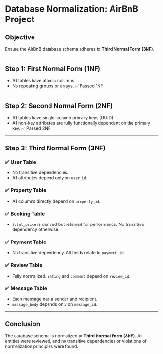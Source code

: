 # Database Normalization: AirBnB Project

## Objective

Ensure the AirBnB database schema adheres to **Third Normal Form (3NF)**.

---

## Step 1: First Normal Form (1NF)

- All tables have atomic columns.
- No repeating groups or arrays.
  ✅ Passed 1NF

---

## Step 2: Second Normal Form (2NF)

- All tables have single-column primary keys (UUID).
- All non-key attributes are fully functionally dependent on the primary key.
  ✅ Passed 2NF

---

## Step 3: Third Normal Form (3NF)

### ✅ User Table

- No transitive dependencies.
- All attributes depend only on `user_id`.

### ✅ Property Table

- All columns directly depend on `property_id`.

### ✅ Booking Table

- `total_price` is derived but retained for performance. No transitive dependency otherwise.

### ✅ Payment Table

- No transitive dependency. All fields relate to `payment_id`.

### ✅ Review Table

- Fully normalized. `rating` and `comment` depend on `review_id`.

### ✅ Message Table

- Each message has a sender and recipient.
- `message_body` depends only on `message_id`.

---

## Conclusion

The database schema is normalized to **Third Normal Form (3NF)**. All entities were reviewed, and no transitive dependencies or violations of normalization principles were found.

